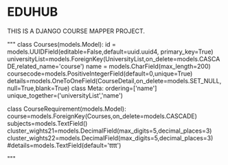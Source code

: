 # EDUHUB
 THIS IS  A  DJANGO COURSE MAPPER PROJECT.

"""
class Courses(models.Model):
    id = models.UUIDField(editable=False,default=uuid.uuid4, primary_key=True)
    universityList=models.ForeignKey(UniversityList,on_delete=models.CASCADE,related_name='course')
    name = models.CharField(max_length=200)
    coursecode=models.PositiveIntegerField(default=0,unique=True)
    details=models.OneToOneField(CourseDetail,on_delete=models.SET_NULL,null=True,blank=True)
    class Meta:
        ordering=['name']    
        unique_together=('universityList','name')

class CourseRequirement(models.Model):
    course=models.ForeignKey(Courses,on_delete=models.CASCADE)
    subjects=models.TextField()
    cluster_wights21=models.DecimalField(max_digits=5,decimal_places=3)
    cluster_wights22=models.DecimalField(max_digits=5,decimal_places=3)
    #details=models.TextField(default='tttt') 

"""   